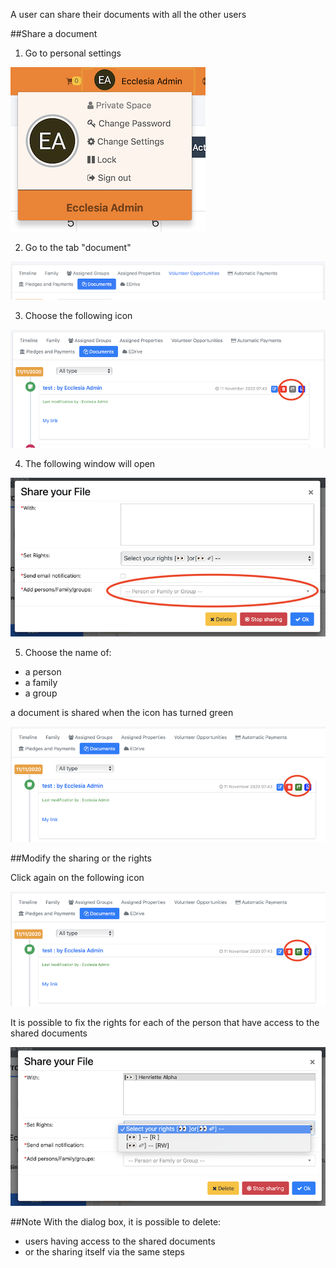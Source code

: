 A user can share their documents with all the other users

##Share a document

1. Go to personal settings

![Screenshot](../../img/person/user22.png)

2. Go to the tab "document"

![Screenshot](../../img/person/user32.png)

3. Choose the following icon

![Screenshot](../../img/person/user43.png)

4. The following window will open

![Screenshot](../../img/person/user44.png)

5. Choose the name of:

- a person
- a family
- a group

a document is shared when the icon has turned green

![Screenshot](../../img/person/user46.png)

##Modify the sharing or the rights

Click again on the following icon

![Screenshot](../../img/person/user46.png)

It is possible to fix the rights for each of the person that have access to the shared documents

![Screenshot](../../img/person/user45.png)



##Note
With the dialog box, it is possible to delete:

- users having access to the shared documents
- or the sharing itself via the same steps

